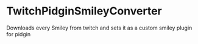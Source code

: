 # TwitchPidginSmileyConverter
Downloads every Smiley from twitch and sets it as a custom smiley plugin for pidgin
